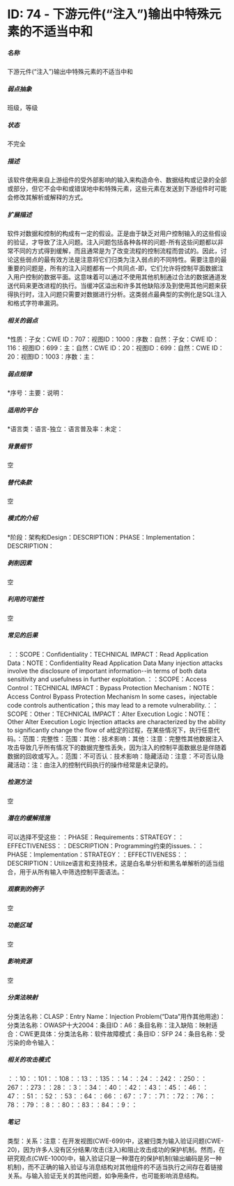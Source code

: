 # ID: 74 - 下游元件(“注入”)输出中特殊元素的不适当中和
<h5>名称</h5>下游元件(“注入”)输出中特殊元素的不适当中和
<h5>弱点抽象</h5>班级，等级
<h5>状态</h5>不完全
<h5>描述</h5>该软件使用来自上游组件的受外部影响的输入来构造命令、数据结构或记录的全部或部分，但它不会中和或错误地中和特殊元素，这些元素在发送到下游组件时可能会修改其解析或解释的方式。
<h5>扩展描述</h5>软件对数据和控制的构成有一定的假设。正是由于缺乏对用户控制输入的这些假设的验证，才导致了注入问题。注入问题包括各种各样的问题-所有这些问题都以非常不同的方式得到缓解，而且通常是为了改变流程的控制流程而尝试的。因此，讨论这些弱点的最有效方法是注意将它们归类为注入弱点的不同特性。需要注意的最重要的问题是，所有的注入问题都有一个共同点-即，它们允许将控制平面数据注入用户控制的数据平面。这意味着可以通过不使用其他机制通过合法的数据通道发送代码来更改进程的执行。当缓冲区溢出和许多其他缺陷涉及到使用其他问题来获得执行时，注入问题只需要对数据进行分析。这类弱点最典型的实例化是SQL注入和格式字符串漏洞。
<h5>相关的弱点</h5>*性质：子女：CWE ID：707：视图ID：1000：序数：自然：子女：CWE ID：116：视图ID：699：主：自然：CWE ID：20：视图ID：699：自然：CWE ID：20：视图ID：1003：序数：主：
<h5>弱点规律</h5>*序号：主要：说明：
<h5>适用的平台</h5>*语言类：语言-独立：语言普及率：未定：
<h5>背景细节</h5>空
<h5>替代条款</h5>空
<h5>模式的介绍</h5>*阶段：架构和Design：DESCRIPTION：PHASE：Implementation：DESCRIPTION：
<h5>剥削因素</h5>空
<h5>利用的可能性</h5>空
<h5>常见的后果</h5>：：SCOPE：Confidentiality：TECHNICAL IMPACT：Read Application Data：NOTE：Confidentiality Read Application Data Many injection attacks involve the disclosure of important information--in terms of both data sensitivity and usefulness in further exploitation.：：SCOPE：Access Control：TECHNICAL IMPACT：Bypass Protection Mechanism：NOTE：Access Control Bypass Protection Mechanism In some cases，injectable code controls authentication；this may lead to a remote vulnerability.：：SCOPE：Other：TECHNICAL IMPACT：Alter Execution Logic：NOTE：Other Alter Execution Logic Injection attacks are characterized by the ability to significantly change the flow of a给定的过程，在某些情况下，执行任意代码。：范围：完整性：范围：其他：技术影响：其他：注意：完整性其他数据注入攻击导致几乎所有情况下的数据完整性丢失，因为注入的控制平面数据总是伴随着数据的回收或写入。：范围：不可否认：技术影响：隐藏活动：注意：不可否认隐藏活动：注：由注入的控制代码执行的操作经常是未记录的。
<h5>检测方法</h5>空
<h5>潜在的缓解措施</h5>可以选择不受这些：：PHASE：Requirements：STRATEGY：：EFFECTIVENESS：：DESCRIPTION：Programming约束的issues.：：PHASE：Implementation：STRATEGY：：EFFECTIVENESS：：DESCRIPTION：Utilize语言和支持技术，这是白名单分析和黑名单解析的适当组合，用于从所有输入中筛选控制平面语法。：
<h5>观察到的例子</h5>空
<h5>功能区域</h5>空
<h5>影响资源</h5>空
<h5>分类法映射</h5>分类法名称：CLASP：Entry Name：Injection Problem(“Data”用作其他用途)：分类法名称：OWASP十大2004：条目ID：A6：条目名称：注入缺陷：映射适合：CWE更具体：分类法名称：软件故障模式：条目ID：SFP 24：条目名称：受污染的命令输入：
<h5>相关的攻击模式</h5>：：10：：101：：108：：13：：135：：14：：24：：242：：250：：267：：273：：28：：3：：34：：40：：42：：43：：45：：46：：47：：51：：52：：53：：64：：66：：67：：7：：71：：72：：76：：78：：79：：8：：80：：83：：84：：9：：
<h5>笔记</h5>类型：关系：注意：在开发视图(CWE-699)中，这被归类为输入验证问题(CWE-20)，因为许多人没有区分结果/攻击(注入)和阻止攻击成功的保护机制。然而，在研究观点(CWE-1000)中，输入验证只是一种潜在的保护机制(输出编码是另一种机制)，而不正确的输入验证与消息结构对其他组件的不适当执行之间存在着链接关系。与输入验证无关的其他问题，如争用条件，也可能影响消息结构。

